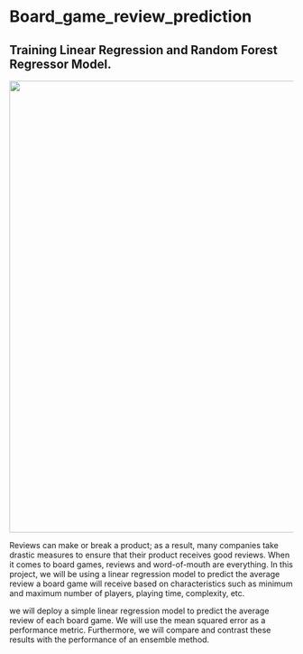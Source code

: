 # Board_game_review_prediction
## Training Linear Regression and Random Forest Regressor Model.

<img src='https://www.dailydot.com/wp-content/uploads/621/8b/adc6bb9f14e6941d.jpg' width=800px>

Reviews can make or break a product; as a result, many companies take drastic measures to ensure that their product receives good reviews. When it comes to board games, reviews and word-of-mouth are everything. In this project, we will be using a linear regression model to predict the average review a board game will receive based on characteristics such as minimum and maximum number of players, playing time, complexity, etc.

we will deploy a simple linear regression model to predict the average review of each board game. We will use the mean squared error as a performance metric. Furthermore, we will compare and contrast these results with the performance of an ensemble method. 
